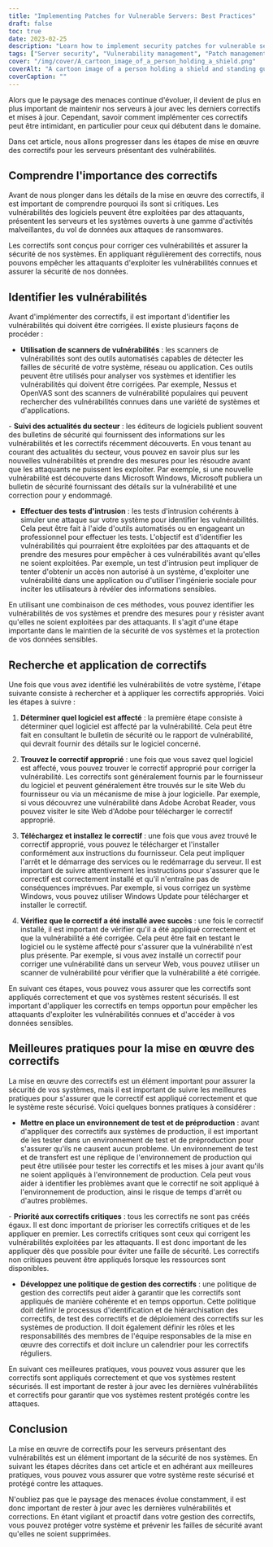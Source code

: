 ```yaml
---
title: "Implementing Patches for Vulnerable Servers: Best Practices"
draft: false
toc: true
date: 2023-02-25
description: "Learn how to implement security patches for vulnerable servers with best practices and prevent malicious attacks."
tags: ["Server security", "Vulnerability management", "Patch management", "Cybersecurity", "Server patching", "Threat landscape", "Penetration testing", "Security updates", "Software patches", "IT security", "Data protection", "System security", "Risk management", "Security policies", "Staging environments", "Software vulnerabilities", "Critical patches", "Vendor patches", "Security bulletins", "Information security"]
cover: "/img/cover/A_cartoon_image_of_a_person_holding_a_shield.png"
coverAlt: "A cartoon image of a person holding a shield and standing guard in front of a server room to represent the protection and security that implementing patches provides."
coverCaption: ""
---
```


 Alors que le paysage des menaces continue d'évoluer, il devient de plus en plus important de maintenir nos serveurs à jour avec les derniers correctifs et mises à jour. Cependant, savoir comment implémenter ces correctifs peut être intimidant, en particulier pour ceux qui débutent dans le domaine.  Dans cet article, nous allons progresser dans les étapes de mise en œuvre des correctifs pour les serveurs présentant des vulnérabilités.  ## Comprendre l'importance des correctifs  Avant de nous plonger dans les détails de la mise en œuvre des correctifs, il est important de comprendre pourquoi ils sont si critiques. Les vulnérabilités des logiciels peuvent être exploitées par des attaquants, présentent les serveurs et les systèmes ouverts à une gamme d'activités malveillantes, du vol de données aux attaques de ransomwares.  Les correctifs sont conçus pour corriger ces vulnérabilités et assurer la sécurité de nos systèmes. En appliquant régulièrement des correctifs, nous pouvons empêcher les attaquants d'exploiter les vulnérabilités connues et assurer la sécurité de nos données.  ## Identifier les vulnérabilités  Avant d'implémenter des correctifs, il est important d'identifier les vulnérabilités qui doivent être corrigées. Il existe plusieurs façons de procéder :  - **Utilisation de scanners de vulnérabilités** : les scanners de vulnérabilités sont des outils automatisés capables de détecter les failles de sécurité de votre système, réseau ou application. Ces outils peuvent être utilisés pour analyser vos systèmes et identifier les vulnérabilités qui doivent être corrigées. Par exemple, Nessus et OpenVAS sont des scanners de vulnérabilité populaires qui peuvent rechercher des vulnérabilités connues dans une variété de systèmes et d'applications.  - **Suivi des actualités du secteur** : les éditeurs de logiciels publient souvent des bulletins de sécurité qui fournissent des informations sur les vulnérabilités et les correctifs récemment découverts. En vous tenant au courant des actualités du secteur, vous pouvez en savoir plus sur les nouvelles vulnérabilités et prendre des mesures pour les résoudre avant que les attaquants ne puissent les exploiter. Par exemple, si une nouvelle vulnérabilité est découverte dans Microsoft Windows, Microsoft publiera un bulletin de sécurité fournissant des détails sur la vulnérabilité et une correction pour y endommagé.  - **Effectuer des tests d'intrusion** : les tests d'intrusion cohérents à simuler une attaque sur votre système pour identifier les vulnérabilités. Cela peut être fait à l'aide d'outils automatisés ou en engageant un professionnel pour effectuer les tests. L'objectif est d'identifier les vulnérabilités qui pourraient être exploitées par des attaquants et de prendre des mesures pour empêcher à ces vulnérabilités avant qu'elles ne soient exploitées. Par exemple, un test d'intrusion peut impliquer de tenter d'obtenir un accès non autorisé à un système, d'exploiter une vulnérabilité dans une application ou d'utiliser l'ingénierie sociale pour inciter les utilisateurs à révéler des informations sensibles.  En utilisant une combinaison de ces méthodes, vous pouvez identifier les vulnérabilités de vos systèmes et prendre des mesures pour y résister avant qu'elles ne soient exploitées par des attaquants. Il s'agit d'une étape importante dans le maintien de la sécurité de vos systèmes et la protection de vos données sensibles.  ## Recherche et application de correctifs  Une fois que vous avez identifié les vulnérabilités de votre système, l'étape suivante consiste à rechercher et à appliquer les correctifs appropriés. Voici les étapes à suivre :  1. **Déterminer quel logiciel est affecté** : la première étape consiste à déterminer quel logiciel est affecté par la vulnérabilité. Cela peut être fait en consultant le bulletin de sécurité ou le rapport de vulnérabilité, qui devrait fournir des détails sur le logiciel concerné.  2. **Trouvez le correctif approprié** : une fois que vous savez quel logiciel est affecté, vous pouvez trouver le correctif approprié pour corriger la vulnérabilité. Les correctifs sont généralement fournis par le fournisseur du logiciel et peuvent généralement être trouvés sur le site Web du fournisseur ou via un mécanisme de mise à jour logicielle. Par exemple, si vous découvrez une vulnérabilité dans Adobe Acrobat Reader, vous pouvez visiter le site Web d'Adobe pour télécharger le correctif approprié.  3. **Téléchargez et installez le correctif** : une fois que vous avez trouvé le correctif approprié, vous pouvez le télécharger et l'installer conformément aux instructions du fournisseur. Cela peut impliquer l'arrêt et le démarrage des services ou le redémarrage du serveur. Il est important de suivre attentivement les instructions pour s'assurer que le correctif est correctement installé et qu'il n'entraîne pas de conséquences imprévues. Par exemple, si vous corrigez un système Windows, vous pouvez utiliser Windows Update pour télécharger et installer le correctif.  4. **Vérifiez que le correctif a été installé avec succès** : une fois le correctif installé, il est important de vérifier qu'il a été appliqué correctement et que la vulnérabilité a été corrigée. Cela peut être fait en testant le logiciel ou le système affecté pour s'assurer que la vulnérabilité n'est plus présente. Par exemple, si vous avez installé un correctif pour corriger une vulnérabilité dans un serveur Web, vous pouvez utiliser un scanner de vulnérabilité pour vérifier que la vulnérabilité a été corrigée.  En suivant ces étapes, vous pouvez vous assurer que les correctifs sont appliqués correctement et que vos systèmes restent sécurisés. Il est important d'appliquer les correctifs en temps opportun pour empêcher les attaquants d'exploiter les vulnérabilités connues et d'accéder à vos données sensibles.  ## Meilleures pratiques pour la mise en œuvre des correctifs  La mise en œuvre des correctifs est un élément important pour assurer la sécurité de vos systèmes, mais il est important de suivre les meilleures pratiques pour s'assurer que le correctif est appliqué correctement et que le système reste sécurisé. Voici quelques bonnes pratiques à considérer :  - **Mettre en place un environnement de test et de préproduction** : avant d'appliquer des correctifs aux systèmes de production, il est important de les tester dans un environnement de test et de préproduction pour s'assurer qu'ils ne causent aucun probleme. Un environnement de test et de transfert est une réplique de l'environnement de production qui peut être utilisée pour tester les correctifs et les mises à jour avant qu'ils ne soient appliqués à l'environnement de production. Cela peut vous aider à identifier les problèmes avant que le correctif ne soit appliqué à l'environnement de production, ainsi le risque de temps d'arrêt ou d'autres problèmes.  - **Priorité aux correctifs critiques** : tous les correctifs ne sont pas créés égaux. Il est donc important de prioriser les correctifs critiques et de les appliquer en premier. Les correctifs critiques sont ceux qui corrigent les vulnérabilités exploitées par les attaquants. Il est donc important de les appliquer dès que possible pour éviter une faille de sécurité. Les correctifs non critiques peuvent être appliqués lorsque les ressources sont disponibles.  - **Développez une politique de gestion des correctifs** : une politique de gestion des correctifs peut aider à garantir que les correctifs sont appliqués de manière cohérente et en temps opportun. Cette politique doit définir le processus d'identification et de hiérarchisation des correctifs, de test des correctifs et de déploiement des correctifs sur les systèmes de production. Il doit également définir les rôles et les responsabilités des membres de l'équipe responsables de la mise en œuvre des correctifs et doit inclure un calendrier pour les correctifs réguliers.  En suivant ces meilleures pratiques, vous pouvez vous assurer que les correctifs sont appliqués correctement et que vos systèmes restent sécurisés. Il est important de rester à jour avec les dernières vulnérabilités et correctifs pour garantir que vos systèmes restent protégés contre les attaques.  ## Conclusion  La mise en œuvre de correctifs pour les serveurs présentant des vulnérabilités est un élément important de la sécurité de nos systèmes. En suivant les étapes décrites dans cet article et en adhérant aux meilleures pratiques, vous pouvez vous assurer que votre système reste sécurisé et protégé contre les attaques.  N'oubliez pas que le paysage des menaces évolue constamment, il est donc important de rester à jour avec les dernières vulnérabilités et corrections. En étant vigilant et proactif dans votre gestion des correctifs, vous pouvez protéger votre système et prévenir les failles de sécurité avant qu'elles ne soient supprimées.